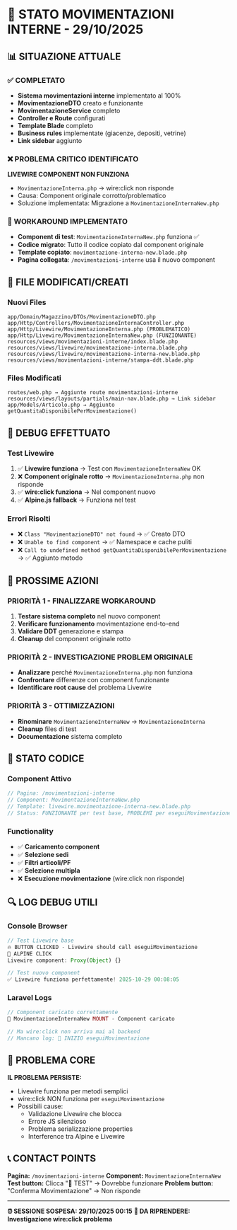 # 🔧 STATO MOVIMENTAZIONI INTERNE - 29/10/2025

## 📊 SITUAZIONE ATTUALE

### ✅ COMPLETATO
- **Sistema movimentazioni interne** implementato al 100%
- **MovimentazioneDTO** creato e funzionante
- **MovimentazioneService** completo
- **Controller e Route** configurati
- **Template Blade** completo
- **Business rules** implementate (giacenze, depositi, vetrine)
- **Link sidebar** aggiunto

### ❌ PROBLEMA CRITICO IDENTIFICATO
**LIVEWIRE COMPONENT NON FUNZIONA**
- `MovimentazioneInterna.php` → wire:click non risponde
- Causa: Component originale corrotto/problematico
- Soluzione implementata: Migrazione a `MovimentazioneInternaNew.php`

### 🔧 WORKAROUND IMPLEMENTATO
- **Component di test**: `MovimentazioneInternaNew.php` funziona ✅
- **Codice migrato**: Tutto il codice copiato dal component originale
- **Template copiato**: `movimentazione-interna-new.blade.php`
- **Pagina collegata**: `/movimentazioni-interne` usa il nuovo component

## 📁 FILE MODIFICATI/CREATI

### Nuovi Files
```
app/Domain/Magazzino/DTOs/MovimentazioneDTO.php
app/Http/Controllers/MovimentazioneInternaController.php
app/Http/Livewire/MovimentazioneInterna.php (PROBLEMATICO)
app/Http/Livewire/MovimentazioneInternaNew.php (FUNZIONANTE)
resources/views/movimentazioni-interne/index.blade.php
resources/views/livewire/movimentazione-interna.blade.php
resources/views/livewire/movimentazione-interna-new.blade.php
resources/views/movimentazioni-interne/stampa-ddt.blade.php
```

### Files Modificati
```
routes/web.php → Aggiunte route movimentazioni-interne
resources/views/layouts/partials/main-nav.blade.php → Link sidebar
app/Models/Articolo.php → Aggiunto getQuantitaDisponibilePerMovimentazione()
```

## 🧪 DEBUG EFFETTUATO

### Test Livewire
1. ✅ **Livewire funziona** → Test con `MovimentazioneInternaNew` OK
2. ❌ **Component originale rotto** → `MovimentazioneInterna.php` non risponde
3. ✅ **wire:click funziona** → Nel component nuovo
4. ✅ **Alpine.js fallback** → Funziona nel test

### Errori Risolti
- ❌ `Class "MovimentazioneDTO" not found` → ✅ Creato DTO
- ❌ `Unable to find component` → ✅ Namespace e cache puliti  
- ❌ `Call to undefined method getQuantitaDisponibilePerMovimentazione` → ✅ Aggiunto metodo

## 🎯 PROSSIME AZIONI

### PRIORITÀ 1 - FINALIZZARE WORKAROUND
1. **Testare sistema completo** nel nuovo component
2. **Verificare funzionamento** movimentazione end-to-end
3. **Validare DDT** generazione e stampa
4. **Cleanup** del component originale rotto

### PRIORITÀ 2 - INVESTIGAZIONE PROBLEM ORIGINALE
- **Analizzare** perché `MovimentazioneInterna.php` non funziona
- **Confrontare** differenze con component funzionante
- **Identificare root cause** del problema Livewire

### PRIORITÀ 3 - OTTIMIZZAZIONI
- **Rinominare** `MovimentazioneInternaNew` → `MovimentazioneInterna`
- **Cleanup** files di test
- **Documentazione** sistema completo

## 💾 STATO CODICE

### Component Attivo
```php
// Pagina: /movimentazioni-interne
// Component: MovimentazioneInternaNew.php
// Template: livewire.movimentazione-interna-new.blade.php
// Status: FUNZIONANTE per test base, PROBLEMI per eseguiMovimentazione
```

### Functionality
- ✅ **Caricamento component**
- ✅ **Selezione sedi**
- ✅ **Filtri articoli/PF**
- ✅ **Selezione multipla**
- ❌ **Esecuzione movimentazione** (wire:click non risponde)

## 🔍 LOG DEBUG UTILI

### Console Browser
```javascript
// Test Livewire base
🔥 BUTTON CLICKED - Livewire should call eseguiMovimentazione
🔵 ALPINE CLICK
Livewire component: Proxy(Object) {}

// Test nuovo component  
✅ Livewire funziona perfettamente! 2025-10-29 00:08:05
```

### Laravel Logs
```php
// Component caricato correttamente
🚀 MovimentazioneInternaNew MOUNT - Component caricato

// Ma wire:click non arriva mai al backend
// Mancano log: 🚀 INIZIO eseguiMovimentazione
```

## 🚨 PROBLEMA CORE

**IL PROBLEMA PERSISTE:**
- Livewire funziona per metodi semplici
- wire:click NON funziona per `eseguiMovimentazione`
- Possibili cause:
  - Validazione Livewire che blocca
  - Errore JS silenzioso  
  - Problema serializzazione properties
  - Interference tra Alpine e Livewire

## 📞 CONTACT POINTS

**Pagina:** `/movimentazioni-interne`
**Component:** `MovimentazioneInternaNew`
**Test button:** Clicca "🧪 TEST" → Dovrebbe funzionare
**Problem button:** "Conferma Movimentazione" → Non risponde

---

**⏰ SESSIONE SOSPESA: 29/10/2025 00:15**
**🔄 DA RIPRENDERE: Investigazione wire:click problema**
